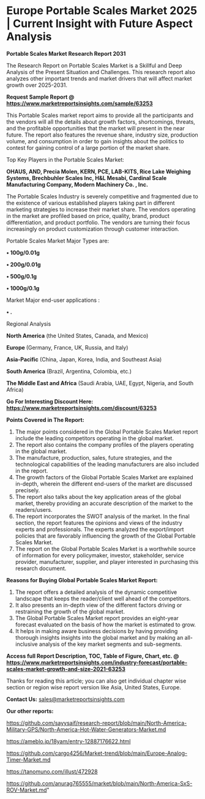# Europe Portable Scales Market 2025 | Current Insight with Future Aspect Analysis

<strong>Portable Scales Market Research Report 2031</strong>

The Research Report on Portable Scales Market is a Skillful and Deep Analysis of the Present Situation and Challenges. This research report also analyzes other important trends and market drivers that will affect market growth over 2025-2031.

<strong>Request Sample Report @ <a href=https://www.marketreportsinsights.com/sample/63253>https://www.marketreportsinsights.com/sample/63253</a></strong>

This Portable Scales market report aims to provide all the participants and the vendors will all the details about growth factors, shortcomings, threats, and the profitable opportunities that the market will present in the near future. The report also features the revenue share, industry size, production volume, and consumption in order to gain insights about the politics to contest for gaining control of a large portion of the market share.

Top Key Players in the Portable Scales Market:

<strong>OHAUS, AND, Precia Molen, KERN, PCE, LAB-KITS, Rice Lake Weighing Systems, Brechbuhler Scales Inc, H&L Mesabi, Cardinal Scale Manufacturing Company, Modern Machinery Co. , Inc.</strong>

The Portable Scales Industry is severely competitive and fragmented due to the existence of various established players taking part in different marketing strategies to increase their market share. The vendors operating in the market are profiled based on price, quality, brand, product differentiation, and product portfolio. The vendors are turning their focus increasingly on product customization through customer interaction.

Portable Scales Market Major Types are:

<strong>• 100g/0.01g

• 200g/0.01g

• 500g/0.1g

• 1000g/0.1g</strong>

Market Major end-user applications :

<strong>• .</strong>

Regional Analysis

</u><strong><b>North America</b></strong> (the United States, Canada, and Mexico)

<strong><b>Europe </b></strong>(Germany, France, UK, Russia, and Italy)

<strong><b>Asia-Pacific</b></strong> (China, Japan, Korea, India, and Southeast Asia)

<strong><b>South America</b></strong> (Brazil, Argentina, Colombia, etc.)

<strong><b>The Middle East and Africa</b></strong> (Saudi Arabia, UAE, Egypt, Nigeria, and South Africa)

<strong>Go For Interesting Discount Here: <a href=https://www.marketreportsinsights.com/discount/63253>https://www.marketreportsinsights.com/discount/63253</a></strong>

<strong>Points Covered in The Report:</strong>
<ol>
  <li>The major points considered in the Global Portable Scales Market report include the leading competitors operating in the global market.</li>
  <li>The report also contains the company profiles of the players operating in the global market.</li>
  <li>The manufacture, production, sales, future strategies, and the technological capabilities of the leading manufacturers are also included in the report.</li>
  <li>The growth factors of the Global Portable Scales Market are explained in-depth, wherein the different end-users of the market are discussed precisely.</li>
  <li>The report also talks about the key application areas of the global market, thereby providing an accurate description of the market to the readers/users.</li>
  <li>The report incorporates the SWOT analysis of the market. In the final section, the report features the opinions and views of the industry experts and professionals. The experts analyzed the export/import policies that are favorably influencing the growth of the Global Portable Scales Market.</li>
  <li>The report on the Global Portable Scales Market is a worthwhile source of information for every policymaker, investor, stakeholder, service provider, manufacturer, supplier, and player interested in purchasing this research document.</li>
</ol>
<strong>Reasons for Buying Global Portable Scales Market Report:</strong>

<ol>
  <li>The report offers a detailed analysis of the dynamic competitive landscape that keeps the reader/client well ahead of the competitors.</li>
  <li>It also presents an in-depth view of the different factors driving or restraining the growth of the global market.</li>
  <li>The Global Portable Scales Market report provides an eight-year forecast evaluated on the basis of how the market is estimated to grow.</li>
  <li>It helps in making aware business decisions by having providing thorough insights insights into the global market and by making an all-inclusive analysis of the key market segments and sub-segments.</li>
</ol>
<strong>Access full Report Description, TOC, Table of Figure, Chart, etc. @ <a href=https://www.marketreportsinsights.com/industry-forecast/portable-scales-market-growth-and-size-2021-63253>https://www.marketreportsinsights.com/industry-forecast/portable-scales-market-growth-and-size-2021-63253</a></strong>


Thanks for reading this article; you can also get individual chapter wise section or region wise report version like Asia, United States, Europe.

<strong>Contact Us:</strong>
sales@marketreportsinsights.com

<strong>Our other reports:</strong>

<a href=https://github.com/sayysaif/research-report/blob/main/North-America-Military-GPS/North-America-Hot-Water-Generators-Market.md>https://github.com/sayysaif/research-report/blob/main/North-America-Military-GPS/North-America-Hot-Water-Generators-Market.md</a>

<a href=https://ameblo.jp/18yam/entry-12887176622.html>https://ameblo.jp/18yam/entry-12887176622.html</a>

<a href=https://github.com/cargo4256/Market-trend/blob/main/Europe-Analog-Timer-Market.md>https://github.com/cargo4256/Market-trend/blob/main/Europe-Analog-Timer-Market.md</a>

<a href=https://tanomuno.com/illust/472928>https://tanomuno.com/illust/472928</a>

<a href=https://github.com/anurag765555/market/blob/main/North-America-SxS-ROV-Market.md>https://github.com/anurag765555/market/blob/main/North-America-SxS-ROV-Market.md</a>"
